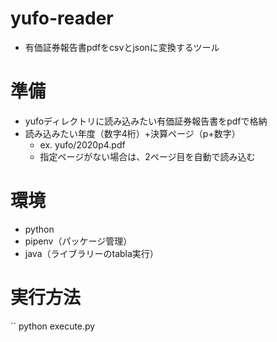 # yufo-reader
 - 有価証券報告書pdfをcsvとjsonに変換するツール
  
# 準備
 - yufoディレクトリに読み込みたい有価証券報告書をpdfで格納
 - 読み込みたい年度（数字4桁）+決算ページ（p+数字）
    - ex. yufo/2020p4.pdf 
    - 指定ページがない場合は、2ページ目を自動で読み込む

# 環境
 - python
 - pipenv（パッケージ管理）
 - java（ライブラリーのtabla実行）

# 実行方法
``
python execute.py
```
